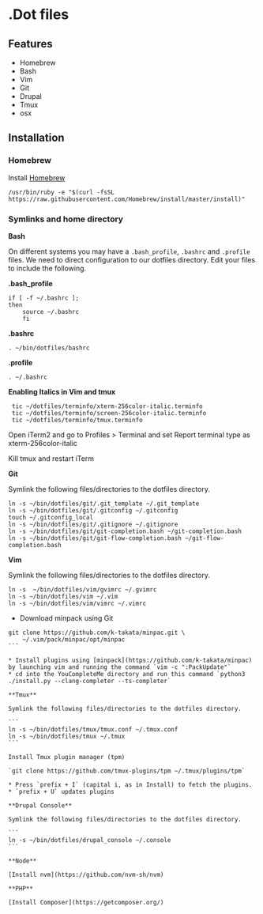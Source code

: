 # .Dot files

## Features

* Homebrew
* Bash
* Vim
* Git
* Drupal
* Tmux
* osx

## Installation

### Homebrew

Install [Homebrew](http://brew.sh/)

`/usr/bin/ruby -e "$(curl -fsSL https://raw.githubusercontent.com/Homebrew/install/master/install)"`


### Symlinks and home directory

**Bash**

On different systems you may have a `.bash_profile`, `.bashrc` and `.profile` files. We need to direct configuration to our dotfiles directory. Edit your files to include the following.

**.bash_profile**

```
if [ -f ~/.bashrc ];
then
    source ~/.bashrc
    fi
```

**.bashrc**

```
. ~/bin/dotfiles/bashrc
```

**.profile**

```
. ~/.bashrc
```

**Enabling Italics in Vim and tmux**

```
 tic ~/dotfiles/terminfo/xterm-256color-italic.terminfo
 tic ~/dotfiles/terminfo/screen-256color-italic.terminfo
 tic ~/dotfiles/terminfo/tmux.terminfo
```

Open iTerm2 and go to Profiles > Terminal and set Report terminal type as xterm-256color-italic

Kill tmux and restart iTerm

**Git**

Symlink the following files/directories to the dotfiles directory.

```
ln -s ~/bin/dotfiles/git/.git_template ~/.git_template
ln -s ~/bin/dotfiles/git/.gitconfig ~/.gitconfig
touch ~/.gitconfig_local
ln -s ~/bin/dotfiles/git/.gitignore ~/.gitignore
ln -s ~/bin/dotfiles/git/git-completion.bash ~/git-completion.bash
ln -s ~/bin/dotfiles/git/git-flow-completion.bash ~/git-flow-completion.bash
```

**Vim**

Symlink the following files/directories to the dotfiles directory.

```
ln -s  ~/bin/dotfiles/vim/gvimrc ~/.gvimrc
ln -s ~/bin/dotfiles/vim ~/.vim
ln -s ~/bin/dotfiles/vim/vimrc ~/.vimrc
```

* Download minpack using Git

````
git clone https://github.com/k-takata/minpac.git \
    ~/.vim/pack/minpac/opt/minpac
```

* Install plugins using [minpack](https://github.com/k-takata/minpac) by launching vim and running the command `vim -c ":PackUpdate"`
* cd into the YouCompleteMe directory and run this command `python3 ./install.py --clang-completer --ts-completer`

**Tmux**

Symlink the following files/directories to the dotfiles directory.

```
ln -s ~/bin/dotfiles/tmux/tmux.conf ~/.tmux.conf
ln -s ~/bin/dotfiles/tmux ~/.tmux
```

Install Tmux plugin manager (tpm)

`git clone https://github.com/tmux-plugins/tpm ~/.tmux/plugins/tpm`

* Press `prefix + I` (capital i, as in Install) to fetch the plugins.
* `prefix + U` updates plugins

**Drupal Console**

Symlink the following files/directories to the dotfiles directory.

```
ln -s ~/bin/dotfiles/drupal_console ~/.console
```

**Node**

[Install nvm](https://github.com/nvm-sh/nvm)

**PHP**

[Install Composer](https://getcomposer.org/)
